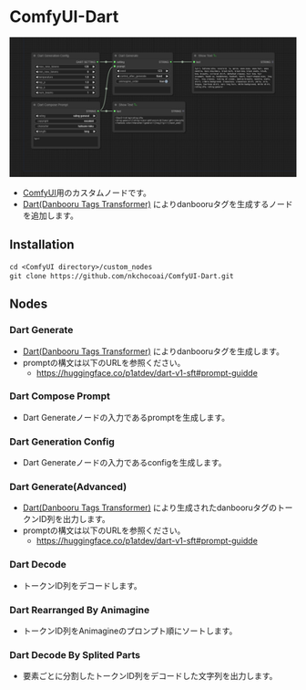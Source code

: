 # ComfyUI-Dart
![Dart Preview](workflows/dart_generate_with_config.png)  
- [ComfyUI](https://github.com/comfyanonymous/ComfyUI)用のカスタムノードです。
- [Dart(Danbooru Tags Transformer)](https://huggingface.co/p1atdev/dart-v1-sft) によりdanbooruタグを生成するノードを追加します。

## Installation
```
cd <ComfyUI directory>/custom_nodes
git clone https://github.com/nkchocoai/ComfyUI-Dart.git
```

## Nodes
### Dart Generate
- [Dart(Danbooru Tags Transformer)](https://huggingface.co/p1atdev/dart-v1-sft) によりdanbooruタグを生成します。
- promptの構文は以下のURLを参照ください。
  - https://huggingface.co/p1atdev/dart-v1-sft#prompt-guidde

### Dart Compose Prompt
- Dart Generateノードの入力であるpromptを生成します。

### Dart Generation Config
- Dart Generateノードの入力であるconfigを生成します。

### Dart Generate(Advanced)
- [Dart(Danbooru Tags Transformer)](https://huggingface.co/p1atdev/dart-v1-sft) により生成されたdanbooruタグのトークンID列を出力します。
- promptの構文は以下のURLを参照ください。
  - https://huggingface.co/p1atdev/dart-v1-sft#prompt-guidde

### Dart Decode
- トークンID列をデコードします。

### Dart Rearranged By Animagine
- トークンID列をAnimagineのプロンプト順にソートします。

### Dart Decode By Splited Parts
- 要素ごとに分割したトークンID列をデコードした文字列を出力します。
